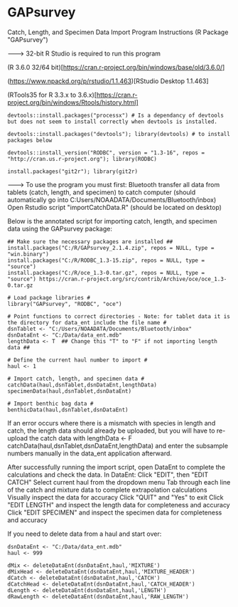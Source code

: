 # GAPsurvey

Catch, Length, and Specimen Data Import Program Instructions (R Package "GAPsurvey")


---> 32-bit R Studio is required to run this program

(R 3.6.0 32/64 bit)[https://cran.r-project.org/bin/windows/base/old/3.6.0/]

(https://www.npackd.org/p/rstudio/1.1.463)[RStudio Desktop 1.1.463]

(RTools35 for R 3.3.x to 3.6.x)[https://cran.r-project.org/bin/windows/Rtools/history.html]

    devtools::install.packages("processx") # Is a dependancy of devtools but does not seem to install correctly when devtools is installed.

    devtools::install.packages("devtools"); library(devtools) # to install packages below

    devtools::install_version("RODBC", version = "1.3-16", repos = "http://cran.us.r-project.org"); library(RODBC)

    install.packages("git2r"); library(git2r)
    


---> To use the program you must first:
	Bluetooth transfer all data from tablets (catch, length, and specimen) to catch computer (should automatically go into C:Users/NOAADATA/Documents/Bluetooth/inbox)
	Open Rstudio script "importCatchData.R" (should be located on desktop)

Below is the annotated script for importing catch, length, and specimen data using the GAPsurvey package:

	## Make sure the necessary packages are installed ##
	install.packages("C:/R/GAPsurvey_2.1.4.zip", repos = NULL, type = "win.binary")
	install.packages("C:/R/RODBC_1.3-15.zip", repos = NULL, type = "source")
	install.packages("C:/R/oce_1.3-0.tar.gz", repos = NULL, type = "source") https://cran.r-project.org/src/contrib/Archive/oce/oce_1.3-0.tar.gz

	# Load package libraries #
	library("GAPsurvey", "RODBC", "oce")

	# Point functions to correct directories - Note: for tablet data it is the directory for data_ent include the file name #
	dsnTablet <- "C:/Users/NOAADATA/Documents/Bluetooth/inbox"
	dsnDataEnt <- "C:/Data/data_ent.mdb"
	lengthData <- T  ## Change this "T" to "F" if not importing length data ##

	# Define the current haul number to import #
	haul <- 1

	# Import catch, length, and specimen data #
	catchData(haul,dsnTablet,dsnDataEnt,lengthData)
	specimenData(haul,dsnTablet,dsnDataEnt)
	
	# Import benthic bag data #
	benthicData(haul,dsnTablet,dsnDataEnt)

If an error occurs where there is a mismatch with species in length and catch, the length data should already be uploaded, but 
you will have to re-upload the catch data with 
  lengthData <- F
  catchData(haul,dsnTablet,dsnDataEnt,lengthData)
and enter the subsample numbers manually in the data_ent application afterward.

After successfully running the import script, open DataEnt to complete the calculations and check the data. In DataEnt:
Click "EDIT", then "EDIT CATCH"
Select current haul from the dropdown menu
Tab through each line of the catch and mixture data to complete extrapolation calculations
Visually inspect the data for accuracy
Click "QUIT" and "Yes" to exit
Click "EDIT LENGTH" and inspect the length data for completeness and accuracy
Click "EDIT SPECIMEN" and inspect the specimen data for completeness and accuracy

If you need to delete data from a haul and start over:

    dsnDataEnt <- "C:/Data/data_ent.mdb"
    haul <- 999
    
    dMix <- deleteDataEnt(dsnDataEnt,haul,'MIXTURE')
    dMixHead <- deleteDataEnt(dsnDataEnt,haul,'MIXTURE_HEADER')
    dCatch <- deleteDataEnt(dsnDataEnt,haul,'CATCH')
    dCatchHead <- deleteDataEnt(dsnDataEnt,haul,'CATCH_HEADER')
    dLength <- deleteDataEnt(dsnDataEnt,haul,'LENGTH')
    dRawLength <- deleteDataEnt(dsnDataEnt,haul,'RAW_LENGTH')

  
